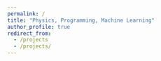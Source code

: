 ```yaml
---
permalink: /
title: "Physics, Programming, Machine Learning"
author_profile: true
redirect_from: 
  - /projects
  - /projects/
---
```



